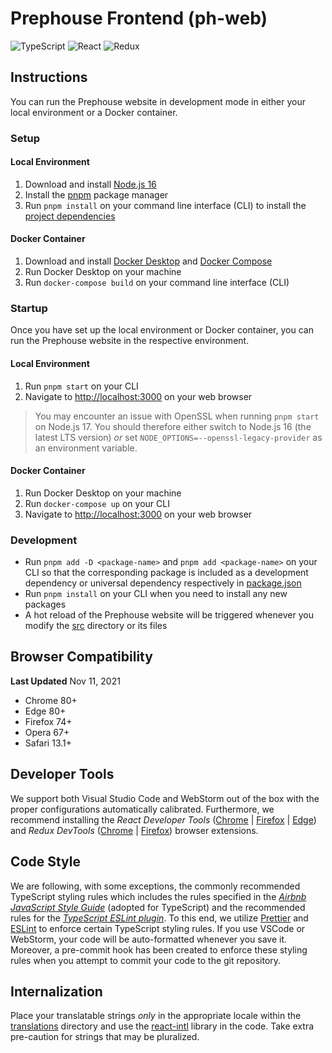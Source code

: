 # Prephouse Frontend (ph-web)

![TypeScript](https://img.shields.io/badge/typescript-%23007ACC.svg?style=for-the-badge&logo=typescript&logoColor=white)
![React](https://img.shields.io/badge/react-%2320232a.svg?style=for-the-badge&logo=react&logoColor=%2361DAFB)
![Redux](https://img.shields.io/badge/redux-%23593d88.svg?style=for-the-badge&logo=redux&logoColor=white)

## Instructions

You can run the Prephouse website in development mode in either your
local environment or a Docker container.

### Setup

#### Local Environment

1. Download and install [Node.js 16](https://nodejs.org/en/)
2. Install the [pnpm](https://pnpm.io/installation) package manager
3. Run `pnpm install` on your command line interface (CLI) to install the [project dependencies](package.json)

#### Docker Container

1. Download and install [Docker Desktop](https://www.docker.com/products/docker-desktop) and
   [Docker Compose](https://docs.docker.com/compose/install/)
2. Run Docker Desktop on your machine
3. Run `docker-compose build` on your command line interface (CLI)

### Startup

Once you have set up the local environment or Docker container, you can
run the Prephouse website in the respective environment.

#### Local Environment

1. Run `pnpm start` on your CLI
2. Navigate to [http://localhost:3000](http://localhost:3000) on your web browser

> You may encounter an issue with OpenSSL when running `pnpm start` on Node.js 17.
> You should therefore either switch to Node.js 16 (the latest LTS version)
> _or_ set `NODE_OPTIONS=--openssl-legacy-provider` as an environment variable.

#### Docker Container

1. Run Docker Desktop on your machine
2. Run `docker-compose up` on your CLI
3. Navigate to [http://localhost:3000](http://localhost:3000) on your web browser

### Development
- Run `pnpm add -D <package-name>` and `pnpm add <package-name>` on your CLI so that
  the corresponding package is included as a development dependency or universal
  dependency respectively in [package.json](package.json)
- Run `pnpm install` on your CLI when you need to install any new packages
- A hot reload of the Prephouse website will be triggered whenever you modify the
  [src](src) directory or its files

## Browser Compatibility

**Last Updated** Nov 11, 2021

- Chrome 80+
- Edge 80+
- Firefox 74+
- Opera 67+
- Safari 13.1+

## Developer Tools

We support both Visual Studio Code and WebStorm out of the box with the proper
configurations automatically calibrated. Furthermore, we recommend installing the _React Developer Tools_
([Chrome](https://chrome.google.com/webstore/detail/react-developer-tools/fmkadmapgofadopljbjfkapdkoienihi?hl=en)
| [Firefox](https://addons.mozilla.org/en-CA/firefox/addon/react-devtools/)
| [Edge](https://microsoftedge.microsoft.com/addons/detail/gpphkfbcpidddadnkolkpfckpihlkkil)) and
_Redux DevTools_ ([Chrome](https://chrome.google.com/webstore/detail/redux-devtools/lmhkpmbekcpmknklioeibfkpmmfibljd)
| [Firefox](https://addons.mozilla.org/en-CA/firefox/addon/reduxdevtools/)) browser extensions.

## Code Style

We are following, with some exceptions, the commonly recommended TypeScript styling rules which includes the rules
specified in the [_Airbnb JavaScript Style Guide_](https://github.com/airbnb/javascript) (adopted for TypeScript) and
the recommended rules for the [_TypeScript ESLint plugin_](https://github.com/typescript-eslint/typescript-eslint/tree/main/packages/eslint-plugin).
To this end, we utilize [Prettier](.prettierrc) and [ESLint](.eslintrc) to enforce certain TypeScript styling rules.
If you use VSCode or WebStorm, your code will be auto-formatted whenever you save it. Moreover, a pre-commit hook has
been created to enforce these styling rules when you attempt to commit your code to the git repository.

## Internalization

Place your translatable strings _only_ in the appropriate locale within the
[translations](./src/strings/translations) directory and use the
[react-intl](https://formatjs.io/docs/react-intl/) library in the code. Take extra pre-caution for
strings that may be pluralized.
